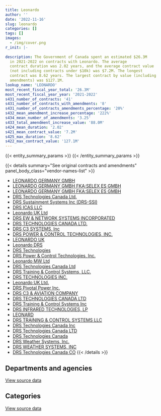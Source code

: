 ```yaml
---
title: Leonardo
author: ''
date: '2022-11-16'
slug: leonardo
categories: []
tags: []
images:
  - /img/cover.png
r_init: |-
  
description: The Government of Canada spent an estimated $26.3M
  in 2021-2022 on contracts with Leonardo. The average
  contract duration was 2.02 years, and the average contract value
  (not including contracts under $10k) was $7.2M. The longest
  contract was 8.62 years. The largest contract by value (including
  amendments) was $127.1M.
lookup_name: 'LEONARDO'
most_recent_fiscal_year_total: '26.3M'
most_recent_fiscal_year_year: '2021-2022'
s431_number_of_contracts: '41'
s431_number_of_contracts_with_amendments: '8'
s431_number_of_contracts_amendments_percentage: '20%'
s432_mean_amendment_increase_percentage: '222%'
s434_mean_number_of_amendments: '3.25'
s433_total_amendment_increase_value: '88.0M'
s424_mean_duration: '2.02'
s421_mean_contract_value: '7.2M'
s425_max_duration: '8.62'
s422_max_contract_value: '127.1M'
---
```


<script src="/rmarkdown-libs/htmlwidgets/htmlwidgets.js"></script>
<link href="/rmarkdown-libs/datatables-css/datatables-crosstalk.css" rel="stylesheet" />
<script src="/rmarkdown-libs/datatables-binding/datatables.js"></script>
<script src="/rmarkdown-libs/jquery/jquery-3.6.0.min.js"></script>
<link href="/rmarkdown-libs/dt-core-bootstrap/css/dataTables.bootstrap.min.css" rel="stylesheet" />
<link href="/rmarkdown-libs/dt-core-bootstrap/css/dataTables.bootstrap.extra.css" rel="stylesheet" />
<script src="/rmarkdown-libs/dt-core-bootstrap/js/jquery.dataTables.min.js"></script>
<script src="/rmarkdown-libs/dt-core-bootstrap/js/dataTables.bootstrap.min.js"></script>
<link href="/rmarkdown-libs/crosstalk/css/crosstalk.min.css" rel="stylesheet" />
<script src="/rmarkdown-libs/crosstalk/js/crosstalk.min.js"></script>
<script src="/rmarkdown-libs/htmlwidgets/htmlwidgets.js"></script>
<link href="/rmarkdown-libs/datatables-css/datatables-crosstalk.css" rel="stylesheet" />
<script src="/rmarkdown-libs/datatables-binding/datatables.js"></script>
<script src="/rmarkdown-libs/jquery/jquery-3.6.0.min.js"></script>
<link href="/rmarkdown-libs/dt-core-bootstrap/css/dataTables.bootstrap.min.css" rel="stylesheet" />
<link href="/rmarkdown-libs/dt-core-bootstrap/css/dataTables.bootstrap.extra.css" rel="stylesheet" />
<script src="/rmarkdown-libs/dt-core-bootstrap/js/jquery.dataTables.min.js"></script>
<script src="/rmarkdown-libs/dt-core-bootstrap/js/dataTables.bootstrap.min.js"></script>
<link href="/rmarkdown-libs/crosstalk/css/crosstalk.min.css" rel="stylesheet" />
<script src="/rmarkdown-libs/crosstalk/js/crosstalk.min.js"></script>

{{< entity_summary_params >}}
{{< /entity_summary_params >}}

{{< details summary="See original contracts and amendments" panel_body_class="vendor-names-list" >}}
- [LEONARDO GERMANY GMBH](https://search.open.canada.ca/en/ct/?sort=contract_value_f%20desc&page=1&search_text=%22LEONARDO%20GERMANY%20GMBH%22)
- [LEONARDO GERMANY GMBH FKA:SELEX ES GMBH](https://search.open.canada.ca/en/ct/?sort=contract_value_f%20desc&page=1&search_text=%22LEONARDO%20GERMANY%20GMBH%20FKA%3aSELEX%20ES%20GMBH%22)
- [LEONARDO GERMANY GMBH FKA:SELEX ES GMBH](https://search.open.canada.ca/en/ct/?sort=contract_value_f%20desc&page=1&search_text=%22LEONARDO%20GERMANY%20GMBH%20%20FKA%3aSELEX%20ES%20GMBH%22)
- [DRS Technologies Canada Ltd.](https://search.open.canada.ca/en/ct/?sort=contract_value_f%20desc&page=1&search_text=%22DRS%20Technologies%20Canada%20Ltd.%22)
- [DRS Sustainment Systems Inc (DRS-SSI)](https://search.open.canada.ca/en/ct/?sort=contract_value_f%20desc&page=1&search_text=%22DRS%20Sustainment%20Systems%20Inc%20%28DRS-SSI%29%22)
- [DRS ICAS LLC](https://search.open.canada.ca/en/ct/?sort=contract_value_f%20desc&page=1&search_text=%22DRS%20ICAS%20LLC%22)
- [Leonardo UK Ltd](https://search.open.canada.ca/en/ct/?sort=contract_value_f%20desc&page=1&search_text=%22Leonardo%20UK%20Ltd%22)
- [DRS EW & NETWORK SYSTEMS INCORPORATED](https://search.open.canada.ca/en/ct/?sort=contract_value_f%20desc&page=1&search_text=%22DRS%20EW%20%26%20NETWORK%20SYSTEMS%20INCORPORATED%22)
- [DRS TECHNOLOGIES CANADA LTD.](https://search.open.canada.ca/en/ct/?sort=contract_value_f%20desc&page=1&search_text=%22DRS%20TECHNOLOGIES%20CANADA%20LTD.%22)
- [DRS C3 SYSTEMS, Inc](https://search.open.canada.ca/en/ct/?sort=contract_value_f%20desc&page=1&search_text=%22DRS%20C3%20SYSTEMS%2c%20Inc%22)
- [DRS POWER & CONTROL TECHNOLOGIES, INC.](https://search.open.canada.ca/en/ct/?sort=contract_value_f%20desc&page=1&search_text=%22DRS%20POWER%20%26%20CONTROL%20TECHNOLOGIES%2c%20INC.%22)
- [LEONARDO UK](https://search.open.canada.ca/en/ct/?sort=contract_value_f%20desc&page=1&search_text=%22LEONARDO%20UK%22)
- [Leonardo DRS](https://search.open.canada.ca/en/ct/?sort=contract_value_f%20desc&page=1&search_text=%22Leonardo%20DRS%22)
- [DRS Technologies](https://search.open.canada.ca/en/ct/?sort=contract_value_f%20desc&page=1&search_text=%22DRS%20Technologies%22)
- [DRS Power & Control Technologies, Inc.](https://search.open.canada.ca/en/ct/?sort=contract_value_f%20desc&page=1&search_text=%22DRS%20Power%20%26%20Control%20Technologies%2c%20Inc.%22)
- [Leonardo MW Ltd](https://search.open.canada.ca/en/ct/?sort=contract_value_f%20desc&page=1&search_text=%22Leonardo%20MW%20Ltd%22)
- [DRS Technologies Canada Ltd](https://search.open.canada.ca/en/ct/?sort=contract_value_f%20desc&page=1&search_text=%22DRS%20Technologies%20Canada%20Ltd%22)
- [DRS Training & Control Systems, LLC.](https://search.open.canada.ca/en/ct/?sort=contract_value_f%20desc&page=1&search_text=%22DRS%20Training%20%26%20Control%20Systems%2c%20LLC.%22)
- [DRS TECHNOLOGIES INC.](https://search.open.canada.ca/en/ct/?sort=contract_value_f%20desc&page=1&search_text=%22DRS%20TECHNOLOGIES%20INC.%22)
- [Leonardo UK Ltd.](https://search.open.canada.ca/en/ct/?sort=contract_value_f%20desc&page=1&search_text=%22Leonardo%20UK%20Ltd.%22)
- [DRS Pivotal Power Inc.](https://search.open.canada.ca/en/ct/?sort=contract_value_f%20desc&page=1&search_text=%22DRS%20Pivotal%20Power%20Inc.%22)
- [DRS C3 & AVIATION COMPANY](https://search.open.canada.ca/en/ct/?sort=contract_value_f%20desc&page=1&search_text=%22DRS%20C3%20%26%20AVIATION%20COMPANY%22)
- [DRS TECHNOLOGIES CANADA LTD](https://search.open.canada.ca/en/ct/?sort=contract_value_f%20desc&page=1&search_text=%22DRS%20TECHNOLOGIES%20CANADA%20LTD%22)
- [DRS Training & Control Systems Inc](https://search.open.canada.ca/en/ct/?sort=contract_value_f%20desc&page=1&search_text=%22DRS%20Training%20%26%20Control%20Systems%20Inc%22)
- [DRS INFRARED TECHNOLOGIES, LP](https://search.open.canada.ca/en/ct/?sort=contract_value_f%20desc&page=1&search_text=%22DRS%20INFRARED%20TECHNOLOGIES%2c%20LP%22)
- [LEONARD](https://search.open.canada.ca/en/ct/?sort=contract_value_f%20desc&page=1&search_text=%22LEONARD%22)
- [DRS TRAINING & CONTROL SYSTEMS LLC](https://search.open.canada.ca/en/ct/?sort=contract_value_f%20desc&page=1&search_text=%22DRS%20TRAINING%20%26%20CONTROL%20SYSTEMS%20LLC%22)
- [DRS Technologies Canada Inc](https://search.open.canada.ca/en/ct/?sort=contract_value_f%20desc&page=1&search_text=%22DRS%20Technologies%20Canada%20Inc%22)
- [DRS Technologies Canada LTD](https://search.open.canada.ca/en/ct/?sort=contract_value_f%20desc&page=1&search_text=%22DRS%20Technologies%20Canada%20LTD%22)
- [DRS Technologies Canada](https://search.open.canada.ca/en/ct/?sort=contract_value_f%20desc&page=1&search_text=%22DRS%20Technologies%20Canada%22)
- [DRS Weather Systems, Inc.](https://search.open.canada.ca/en/ct/?sort=contract_value_f%20desc&page=1&search_text=%22DRS%20Weather%20Systems%2c%20Inc.%22)
- [DRS WEATHER SYSTEMS, INC](https://search.open.canada.ca/en/ct/?sort=contract_value_f%20desc&page=1&search_text=%22DRS%20WEATHER%20SYSTEMS%2c%20INC%22)
- [DRS Technologies Canada CO](https://search.open.canada.ca/en/ct/?sort=contract_value_f%20desc&page=1&search_text=%22DRS%20Technologies%20Canada%20CO%22)
{{< /details >}}

## Departments and agencies

<div id="htmlwidget-1" style="width:100%;height:auto;" class="datatables html-widget"></div>
<script type="application/json" data-for="htmlwidget-1">{"x":{"style":"bootstrap","filter":"none","vertical":false,"data":[["<a href=\"/departments/dnd-mdn/\">National Defence<\/a>","<a href=\"/departments/ec/\">Environment and Climate Change Canada<\/a>"],[9157657.18,18808637.75],[10223861.27,18848335.94],[7757234.13,18916750.53],[7187843.36,19159054.56]],"container":"<table class=\"table table-striped table-hover row-border order-column display\">\n  <thead>\n    <tr>\n      <th>Department<\/th>\n      <th>2018-2019<\/th>\n      <th>2019-2020<\/th>\n      <th>2020-2021<\/th>\n      <th>2021-2022<\/th>\n    <\/tr>\n  <\/thead>\n<\/table>","options":{"order":[[4,"desc"]],"pageLength":10,"autoWidth":true,"columnDefs":[{"targets":1,"render":"function(data, type, row, meta) {\n    return type !== 'display' ? data : DTWidget.formatCurrency(data, \"$\", 2, 3, \",\", \".\", true, null);\n  }"},{"targets":2,"render":"function(data, type, row, meta) {\n    return type !== 'display' ? data : DTWidget.formatCurrency(data, \"$\", 2, 3, \",\", \".\", true, null);\n  }"},{"targets":3,"render":"function(data, type, row, meta) {\n    return type !== 'display' ? data : DTWidget.formatCurrency(data, \"$\", 2, 3, \",\", \".\", true, null);\n  }"},{"targets":4,"render":"function(data, type, row, meta) {\n    return type !== 'display' ? data : DTWidget.formatCurrency(data, \"$\", 2, 3, \",\", \".\", true, null);\n  }"},{"width":"16%","targets":[1,2,3,4]},{"className":"dt-right","targets":[1,2,3,4]}],"orderClasses":false}},"evals":["options.columnDefs.0.render","options.columnDefs.1.render","options.columnDefs.2.render","options.columnDefs.3.render"],"jsHooks":[]}</script>
<p class="text-right">
<a href="https://github.com/GoC-Spending/contracts-data/tree/main/data/out/vendors/leonardo/summary_by_fiscal_year_by_department.csv" class="source-data-link btn btn-link">View source data</a>
</p>

## Categories

<div id="htmlwidget-2" style="width:100%;height:auto;" class="datatables html-widget"></div>
<script type="application/json" data-for="htmlwidget-2">{"x":{"style":"bootstrap","filter":"none","vertical":false,"data":[["<a href=\"/categories/facilities_and_construction/\">Facilities and construction<\/a>","<a href=\"/categories/defence/\">Defence<\/a>","<a href=\"/categories/information_technology/\">Information technology<\/a>","<a href=\"/categories/industrial_products_and_services/\">Industrial products and services<\/a>"],[24905159.31,3031543.9,11800,17791.72],[25152960.47,2633945.67,null,1285291.07],[24853229.25,950958.89,null,869796.53],[24853229.25,1073310.04,null,420358.64]],"container":"<table class=\"table table-striped table-hover row-border order-column display\">\n  <thead>\n    <tr>\n      <th>Category<\/th>\n      <th>2018-2019<\/th>\n      <th>2019-2020<\/th>\n      <th>2020-2021<\/th>\n      <th>2021-2022<\/th>\n    <\/tr>\n  <\/thead>\n<\/table>","options":{"order":[[4,"desc"]],"dom":"t","pageLength":30,"autoWidth":true,"columnDefs":[{"targets":1,"render":"function(data, type, row, meta) {\n    return type !== 'display' ? data : DTWidget.formatCurrency(data, \"$\", 2, 3, \",\", \".\", true, null);\n  }"},{"targets":2,"render":"function(data, type, row, meta) {\n    return type !== 'display' ? data : DTWidget.formatCurrency(data, \"$\", 2, 3, \",\", \".\", true, null);\n  }"},{"targets":3,"render":"function(data, type, row, meta) {\n    return type !== 'display' ? data : DTWidget.formatCurrency(data, \"$\", 2, 3, \",\", \".\", true, null);\n  }"},{"targets":4,"render":"function(data, type, row, meta) {\n    return type !== 'display' ? data : DTWidget.formatCurrency(data, \"$\", 2, 3, \",\", \".\", true, null);\n  }"},{"width":"16%","targets":[1,2,3,4]},{"className":"dt-right","targets":[1,2,3,4]}],"orderClasses":false,"lengthMenu":[10,25,30,50,100]}},"evals":["options.columnDefs.0.render","options.columnDefs.1.render","options.columnDefs.2.render","options.columnDefs.3.render"],"jsHooks":[]}</script>
<p class="text-right">
<a href="https://github.com/GoC-Spending/contracts-data/tree/main/data/out/vendors/leonardo/summary_by_fiscal_year_by_category.csv" class="source-data-link btn btn-link">View source data</a>
</p>
